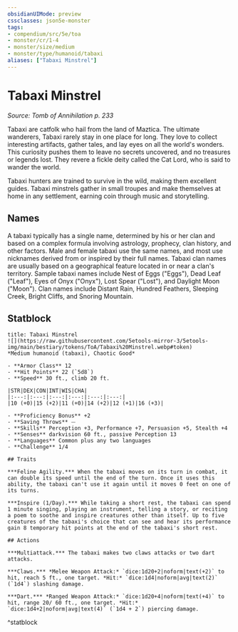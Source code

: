 ```yaml
---
obsidianUIMode: preview
cssclasses: json5e-monster
tags:
- compendium/src/5e/toa
- monster/cr/1-4
- monster/size/medium
- monster/type/humanoid/tabaxi
aliases: ["Tabaxi Minstrel"]
---
```

# Tabaxi Minstrel
*Source: Tomb of Annihilation p. 233*  

Tabaxi are catfolk who hail from the land of Maztica. The ultimate wanderers, Tabaxi rarely stay in one place for long. They love to collect interesting artifacts, gather tales, and lay eyes on all the world's wonders. This curiosity pushes them to leave no secrets uncovered, and no treasures or legends lost. They revere a fickle deity called the Cat Lord, who is said to wander the world.

Tabaxi hunters are trained to survive in the wild, making them excellent guides. Tabaxi minstrels gather in small troupes and make themselves at home in any settlement, earning coin through music and storytelling.

## Names

A tabaxi typically has a single name, determined by his or her clan and based on a complex formula involving astrology, prophecy, clan history, and other factors. Male and female tabaxi use the same names, and most use nicknames derived from or inspired by their full names. Tabaxi clan names are usually based on a geographical feature located in or near a clan's territory. Sample tabaxi names include Nest of Eggs ("Eggs"), Dead Leaf ("Leaf"), Eyes of Onyx ("Onyx"), Lost Spear ("Lost"), and Daylight Moon ("Moon"). Clan names include Distant Rain, Hundred Feathers, Sleeping Creek, Bright Cliffs, and Snoring Mountain.

## Statblock

```ad-statblock
title: Tabaxi Minstrel
![](https://raw.githubusercontent.com/5etools-mirror-3/5etools-img/main/bestiary/tokens/ToA/Tabaxi%20Minstrel.webp#token)
*Medium humanoid (tabaxi), Chaotic Good*

- **Armor Class** 12
- **Hit Points** 22 (`5d8`)
- **Speed** 30 ft., climb 20 ft.

|STR|DEX|CON|INT|WIS|CHA|
|:---:|:---:|:---:|:---:|:---:|:---:|
|10 (+0)|15 (+2)|11 (+0)|14 (+2)|12 (+1)|16 (+3)|

- **Proficiency Bonus** +2
- **Saving Throws** ⏤
- **Skills** Perception +3, Performance +7, Persuasion +5, Stealth +4
- **Senses** darkvision 60 ft., passive Perception 13
- **Languages** Common plus any two languages
- **Challenge** 1/4

## Traits

***Feline Agility.*** When the tabaxi moves on its turn in combat, it can double its speed until the end of the turn. Once it uses this ability, the tabaxi can't use it again until it moves 0 feet on one of its turns.

***Inspire (1/Day).*** While taking a short rest, the tabaxi can spend 1 minute singing, playing an instrument, telling a story, or reciting a poem to soothe and inspire creatures other than itself. Up to five creatures of the tabaxi's choice that can see and hear its performance gain 8 temporary hit points at the end of the tabaxi's short rest.

## Actions

***Multiattack.*** The tabaxi makes two claws attacks or two dart attacks.

***Claws.*** *Melee Weapon Attack:* `dice:1d20+2|noform|text(+2)` to hit, reach 5 ft., one target. *Hit:* `dice:1d4|noform|avg|text(2)` (`1d4`) slashing damage.

***Dart.*** *Ranged Weapon Attack:* `dice:1d20+4|noform|text(+4)` to hit, range 20/ 60 ft., one target. *Hit:* `dice:1d4+2|noform|avg|text(4)` (`1d4 + 2`) piercing damage.
```
^statblock